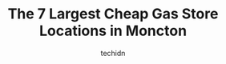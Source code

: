---
layout: ampstory
image: https://i0.wp.com/www.auto.or.id/wp-content/uploads/2023/06/petro-canada-0-moncton-1686326907.jpeg?resize=640,853
author: techidn
featured: false
description: Moncton, New Brunswick, Canada is a haven for Cheap Gas enthusiasts, boasting an impressive array of 7 top-notch establishments. Whether youre a seasoned connoisseur or simply curious to ex
title: The 7 Largest Cheap Gas Store Locations in Moncton
cover:
   title: The 7 Largest Cheap Gas Store Locations in Moncton
   subtitle: AUTO.OR.ID
   background: https://www.auto.or.id/wp-content/uploads/2023/06/petro-canada-0-moncton-1686326907.jpeg

pages: 
 - layout: thirds
   top: <h1>#1 Esso</h1>
   bottom: "<p>Great place for gas. They also have excellent sandwiches you can grab for a quick lunch.</p>"
   background: https://www.auto.or.id/wp-content/uploads/2023/06/petro-canada-1-moncton-1686326909.jpeg
   backgroundblur: true
 - layout: thirds
   top: <h1>#2 Costco Gas Station</h1>
   bottom: "<p>140 Granite Dr, Moncton, NB E1H 0K6, Canada</p>"
   background: https://www.auto.or.id/wp-content/uploads/2023/06/petro-canada-2-moncton-1686326910.jpeg
   cta:
      link: https://www.auto.or.id/the-7-largest-cheap-gas-store-locations-in-moncton/
      text: The 7 Largest Cheap Gas Store Locations in Moncton
 - layout: thirds
   top: <h1>#3 Irving Oil</h1>
   bottom: "<p>301 Elmwood Dr, Moncton, NB E1A 1X5, Canada</p>"
   background: https://images.unsplash.com/photo-1626302592106-ad36b003cb39?ixlib=rb-4.0.3&ixid=MnwxMjA3fDB8MHxwaG90by1wYWdlfHx8fGVufDB8fHx8&auto=format&fit=crop&w=640&h=853&q=80
   cta:
      link: https://www.auto.or.id/the-7-largest-cheap-gas-store-locations-in-moncton/
      text: The 7 Largest Cheap Gas Store Locations in Moncton
 - layout: thirds
   top: <h1>#4 Petro-Canada</h1>
   bottom: "<p>1615 Shediac Rd, Moncton, NB E1A 7B3, Canada</p>"
   background: https://images.unsplash.com/photo-1471479917193-f00955256257?ixlib=rb-4.0.3&ixid=MnwxMjA3fDB8MHxwaG90by1wYWdlfHx8fGVufDB8fHx8&auto=format&fit=crop&w=640&h=853&q=80
   cta:
      link: https://www.auto.or.id/the-7-largest-cheap-gas-store-locations-in-moncton/
      text: The 7 Largest Cheap Gas Store Locations in Moncton
 - layout: thirds
   top: <h1>#5 Esso</h1>
   bottom: "<p>1999 Main St, Moncton, NB E1E 1J1, Canada</p>"
   background: https://images.unsplash.com/photo-1494976388531-d1058494cdd8?ixlib=rb-4.0.3&ixid=MnwxMjA3fDB8MHxwaG90by1wYWdlfHx8fGVufDB8fHx8&auto=format&fit=crop&w=640&h=853&q=80
   cta:
      link: https://www.auto.or.id/the-7-largest-cheap-gas-store-locations-in-moncton/
      text: The 7 Largest Cheap Gas Store Locations in Moncton
 - layout: thirds
   top: <h1>#6 Petro-Canada</h1>
   bottom: "<p>1000 Mountain Rd, Moncton, NB E1C 2S6, Canada</p>"
   background: https://images.unsplash.com/photo-1546750921-ce6cc9add92f?ixlib=rb-4.0.3&ixid=MnwxMjA3fDB8MHxwaG90by1wYWdlfHx8fGVufDB8fHx8&auto=format&fit=crop&w=640&h=853&q=80
   cta:
      link: https://www.auto.or.id/the-7-largest-cheap-gas-store-locations-in-moncton/
      text: The 7 Largest Cheap Gas Store Locations in Moncton
 - layout: thirds
   top: <h1>#7 Irving Oil</h1>
   bottom: "<p>884 Mountain Rd, Moncton, NB E1C 2S2, Canada</p>"
   background: https://images.unsplash.com/photo-1618863099278-75222d755814?ixlib=rb-4.0.3&ixid=MnwxMjA3fDB8MHxwaG90by1wYWdlfHx8fGVufDB8fHx8&auto=format&fit=crop&w=640&h=853&q=80
   cta:
      link: https://www.auto.or.id/the-7-largest-cheap-gas-store-locations-in-moncton/
      text: The 7 Largest Cheap Gas Store Locations in Moncton
 - layout: thirds
   middle: Continue reading...
   background: https://images.unsplash.com/photo-1551727324-355cda9f1884?ixlib=rb-4.0.3&ixid=MnwxMjA3fDB8MHxwaG90by1wYWdlfHx8fGVufDB8fHx8&auto=format&fit=crop&w=640&h=853&q=80
   cta:
      link: https://www.auto.or.id/the-7-largest-cheap-gas-store-locations-in-moncton/
      text: The 7 Largest Cheap Gas Store Locations in Moncton

---